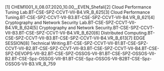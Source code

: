 [1] CHEM1001_II_08.07.2020_10.00__EVEN_Shefali[2] Cloud Performance Tuning Lab.BT-CSE-SPZ-CCVT-VII-B4.VR_B_625[3] Cloud Performance Tuning.BT-CSE-SPZ-CCVT-VII-B3.BT-CSE-SPZ-CCVT-VII-B4.VR_B_621[4] Cryptography and Network Security Lab.BT-CSE-SPZ-CCVT-VII-B4.VR_B_624[5] Cryptography and Network Security.BT-CSE-SPZ-CCVT-VII-B3.BT-CSE-SPZ-CCVT-VII-B4.VR_B_620[6] Distributed Computing.BT-CSE-SPZ-CCVT-VII-B3.BT-CSE-SPZ-CCVT-VII-B4.VR_B_613[7] EDGE SESSION[8] Technical Writing.BT-CSE-SPZ-CCVT-VII-B1.BT-CSE-SPZ-CCVT-VII-B2.BT-CSE-SPZ-CCVT-VII-B3.BT-CSE-SPZ-CCVT-VII-B4.BT-CSE-SPZ-DEVOPS-VII-B2.BT-CSE-SPZ-OSSOS-VII-B1.BT-CSE-SPZ-OSSOS-VII-B2.BT-CSE-Spz-OSSOS-VII-B1.BT-CSE-Spz-OSSOS-VII-B2BT-CSE-Spz-OSSOS-VII-B3.VR_B_759